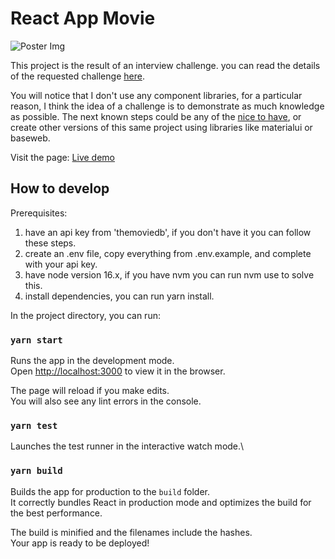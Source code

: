 # React App Movie

![Poster Img](https://github.com/tinezmatias/react-app-movies/blob/main/docs/img/poster.png?raw=true)

This project is the result of an interview challenge.
you can read the details of the requested challenge [here](./docs/challenge.md).

You will notice that I don't use any component libraries, for a particular reason, I think the idea of a challenge is to demonstrate as much knowledge as possible.
The next known steps could be any of the [nice to have](./docs/nice-to-have.md), or create other versions of this same project using libraries like materialui or baseweb.

Visit the page: [Live demo](https://react-app-movies-one.vercel.app/)

## How to develop

Prerequisites:

1. have an api key from 'themoviedb', if you don't have it you can follow these steps.
1. create an .env file, copy everything from .env.example, and complete with your api key.
1. have node version 16.x, if you have nvm you can run nvm use to solve this.
1. install dependencies, you can run yarn install.

In the project directory, you can run:

### `yarn start`

Runs the app in the development mode.\
Open [http://localhost:3000](http://localhost:3000) to view it in the browser.

The page will reload if you make edits.\
You will also see any lint errors in the console.

### `yarn test`

Launches the test runner in the interactive watch mode.\

### `yarn build`

Builds the app for production to the `build` folder.\
It correctly bundles React in production mode and optimizes the build for the best performance.

The build is minified and the filenames include the hashes.\
Your app is ready to be deployed!
